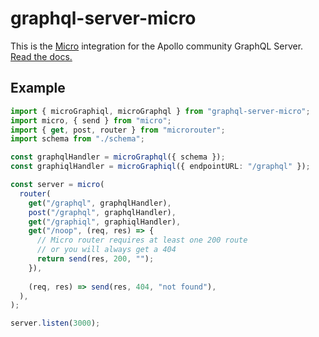 # graphql-server-micro

This is the [Micro](https://github.com/zeit/micro) integration for the Apollo community GraphQL Server. [Read the docs.](http://dev.apollodata.com/tools/apollo-server/index.html)


## Example
```typescript
import { microGraphiql, microGraphql } from "graphql-server-micro";
import micro, { send } from "micro";
import { get, post, router } from "microrouter";
import schema from "./schema";

const graphqlHandler = microGraphql({ schema });
const graphiqlHandler = microGraphiql({ endpointURL: "/graphql" });

const server = micro(
  router(
    get("/graphql", graphqlHandler),
    post("/graphql", graphqlHandler),
    get("/graphiql", graphiqlHandler),
    get("/noop", (req, res) => {
      // Micro router requires at least one 200 route
      // or you will always get a 404
      return send(res, 200, "");
    }),
    
    (req, res) => send(res, 404, "not found"),
  ),
);

server.listen(3000);
```
